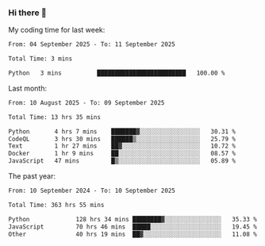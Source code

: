### Hi there 👋

My coding time for last week:

<!--START_SECTION:week-->

```txt
From: 04 September 2025 - To: 11 September 2025

Total Time: 3 mins

Python   3 mins          █████████████████████████   100.00 %
```

<!--END_SECTION:week-->

Last month:

<!--START_SECTION:month-->

```txt
From: 10 August 2025 - To: 09 September 2025

Total Time: 13 hrs 35 mins

Python       4 hrs 7 mins    ███████▓░░░░░░░░░░░░░░░░░   30.31 %
CodeQL       3 hrs 30 mins   ██████▒░░░░░░░░░░░░░░░░░░   25.79 %
Text         1 hr 27 mins    ██▓░░░░░░░░░░░░░░░░░░░░░░   10.72 %
Docker       1 hr 9 mins     ██░░░░░░░░░░░░░░░░░░░░░░░   08.57 %
JavaScript   47 mins         █▒░░░░░░░░░░░░░░░░░░░░░░░   05.89 %
```

<!--END_SECTION:month-->

The past year:

<!--START_SECTION:year-->

```txt
From: 10 September 2024 - To: 10 September 2025

Total Time: 363 hrs 55 mins

Python             128 hrs 34 mins ████████▓░░░░░░░░░░░░░░░░   35.33 %
JavaScript         70 hrs 46 mins  █████░░░░░░░░░░░░░░░░░░░░   19.45 %
Other              40 hrs 19 mins  ██▓░░░░░░░░░░░░░░░░░░░░░░   11.08 %
```

<!--END_SECTION:year-->
